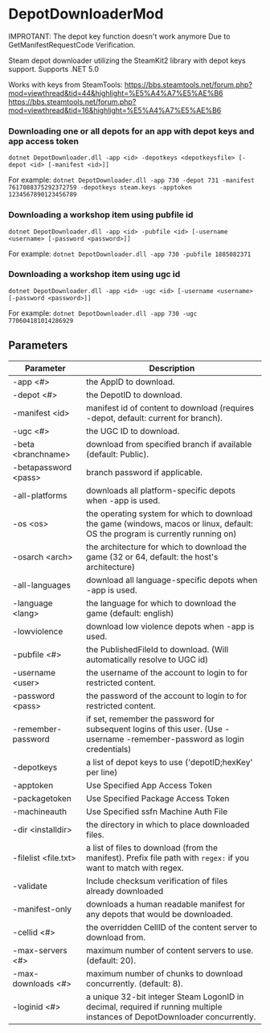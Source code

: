 DepotDownloaderMod
===============
IMPROTANT: The depot key function doesn't work anymore Due to GetManifestRequestCode Verification. 

Steam depot downloader utilizing the SteamKit2 library with depot keys support. Supports .NET 5.0 

Works with keys from SteamTools: 
https://bbs.steamtools.net/forum.php?mod=viewthread&tid=44&highlight=%E5%A4%A7%E5%AE%B6 
https://bbs.steamtools.net/forum.php?mod=viewthread&tid=16&highlight=%E5%A4%A7%E5%AE%B6 


### Downloading one or all depots for an app with depot keys and app access token
```
dotnet DepotDownloader.dll -app <id> -depotkeys <depotkeysfile> [-depot <id> [-manifest <id>]] 
```

For example: `dotnet DepotDownloader.dll -app 730 -depot 731 -manifest 7617088375292372759 -depotkeys steam.keys -apptoken 1234567890123456789`

### Downloading a workshop item using pubfile id
```
dotnet DepotDownloader.dll -app <id> -pubfile <id> [-username <username> [-password <password>]]
```

For example: `dotnet DepotDownloader.dll -app 730 -pubfile 1885082371`

### Downloading a workshop item using ugc id
```
dotnet DepotDownloader.dll -app <id> -ugc <id> [-username <username> [-password <password>]]
```

For example: `dotnet DepotDownloader.dll -app 730 -ugc 770604181014286929`

## Parameters

Parameter | Description
--------- | -----------
-app \<#>				    | the AppID to download.
-depot \<#>				    | the DepotID to download.
-manifest \<id>			    | manifest id of content to download (requires -depot, default: current for branch).
-ugc \<#>				    | the UGC ID to download.
-beta \<branchname>		    | download from specified branch if available (default: Public).
-betapassword \<pass>	    | branch password if applicable.
-all-platforms			    | downloads all platform-specific depots when -app is used.
-os \<os>				    | the operating system for which to download the game (windows, macos or linux, default: OS the program is currently running on)
-osarch \<arch>			    | the architecture for which to download the game (32 or 64, default: the host's architecture)
-all-languages			    | download all language-specific depots when -app is used.
-language \<lang>		    | the language for which to download the game (default: english)
-lowviolence			    | download low violence depots when -app is used.
-pubfile \<#>			    | the PublishedFileId to download. (Will automatically resolve to UGC id)
-username \<user>		    | the username of the account to login to for restricted content.
-password \<pass>		    | the password of the account to login to for restricted content.
-remember-password		    | if set, remember the password for subsequent logins of this user. (Use -username <username> -remember-password as login credentials)
-depotkeys <depotkeysfile>  | a list of depot keys to use ('depotID;hexKey' per line)
-apptoken <apptoken>        | Use Specified App Access Token
-packagetoken <packagetoken>| Use Specified Package Access Token
-machineauth <ssfnpath>     | Use Specified ssfn Machine Auth File
-dir \<installdir>		    | the directory in which to place downloaded files.
-filelist \<file.txt>	    | a list of files to download (from the manifest). Prefix file path with `regex:` if you want to match with regex.
-validate				    | Include checksum verification of files already downloaded
-manifest-only			    | downloads a human readable manifest for any depots that would be downloaded.
-cellid \<#>			    | the overridden CellID of the content server to download from.
-max-servers \<#>		    | maximum number of content servers to use. (default: 20).
-max-downloads \<#>		    | maximum number of chunks to download concurrently. (default: 8).
-loginid \<#>			    | a unique 32-bit integer Steam LogonID in decimal, required if running multiple instances of DepotDownloader concurrently.

